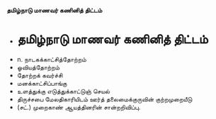 **தமிழ்நாடு மாணவர் கணினித் திட்டம்**
- # தமிழ்நாடு மாணவர் கணினித் திட்டம்
- n. நாடகக்காட்சித்தோற்றம்
- ஓவியத்தோற்றம்
- தோற்றக் கவர்ச்சி
- மனக்காட்சிப்பாங்கு
- உளத்துக்கு எடுத்துக்காட்டுஞ் செயல்
- திருச்சபை மேலதிகாரியிடம் ஊர்த் தலைமைக்குருவின் குற்றமுறையீடு
- (சட்.) முறைகாண் ஆயத்தினரின் சான்றறிவிப்பு.

